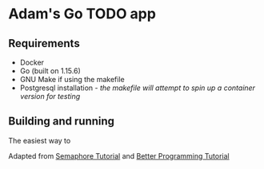 # Adam's Go TODO app

## Requirements

* Docker
* Go (built on 1.15.6)
* GNU Make if using the makefile
* Postgresql installation - _the makefile will attempt to spin up a container version for testing_

## Building and running

The easiest way to 

Adapted from
[Semaphore Tutorial](https://semaphoreci.com/community/tutorials/building-and-testing-a-rest-api-in-go-with-gorilla-mux-and-postgresql)
and
[Better Programming Tutorial](https://medium.com/better-programming/build-a-simple-todolist-app-in-golang-82297ec25c7d)
